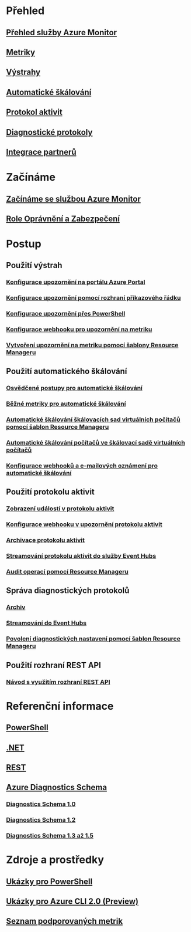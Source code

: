 # Přehled
## [Přehled služby Azure Monitor](../monitoring-and-diagnostics/monitoring-overview.md)
## [Metriky](../monitoring-and-diagnostics/monitoring-overview-metrics.md)
## [Výstrahy](../monitoring-and-diagnostics/monitoring-overview-alerts.md)
## [Automatické škálování](../monitoring-and-diagnostics/monitoring-overview-autoscale.md)
## [Protokol aktivit](../monitoring-and-diagnostics/monitoring-overview-activity-logs.md)
## [Diagnostické protokoly](../monitoring-and-diagnostics/monitoring-overview-of-diagnostic-logs.md)
## [Integrace partnerů](../monitoring-and-diagnostics/monitoring-partners.md)


# Začínáme
## [Začínáme se službou Azure Monitor](../monitoring-and-diagnostics/monitoring-get-started.md)
## [Role Oprávnění a Zabezpečení](../monitoring-and-diagnostics/monitoring-roles-permissions-security.md)

# Postup
## Použití výstrah
### [Konfigurace upozornění na portálu Azure Portal](../monitoring-and-diagnostics/insights-alerts-portal.md)
### [Konfigurace upozornění pomocí rozhraní příkazového řádku](../monitoring-and-diagnostics/insights-alerts-command-line-interface.md)
### [Konfigurace upozornění přes PowerShell](../monitoring-and-diagnostics/insights-alerts-powershell.md)
### [Konfigurace webhooku pro upozornění na metriku](../monitoring-and-diagnostics/insights-webhooks-alerts.md)
### [Vytvoření upozornění na metriku pomocí šablony Resource Manageru](../monitoring-and-diagnostics/monitoring-enable-alerts-using-template.md)
## Použití automatického škálování
### [Osvědčené postupy pro automatické škálování](../monitoring-and-diagnostics/insights-autoscale-best-practices.md)
### [Běžné metriky pro automatické škálování](../monitoring-and-diagnostics/insights-autoscale-common-metrics.md)
### [Automatické škálování škálovacích sad virtuálních počítačů pomocí šablon Resource Manageru](../monitoring-and-diagnostics/insights-advanced-autoscale-virtual-machine-scale-sets.md)
### [Automatické škálování počítačů ve škálovací sadě virtuálních počítačů](../virtual-machine-scale-sets/virtual-machine-scale-sets-windows-autoscale.md?toc=%2fazure%2fmonitoring-and-diagnostics%2ftoc.json)
### [Konfigurace webhooků a e-mailových oznámení pro automatické škálování](../monitoring-and-diagnostics/insights-autoscale-to-webhook-email.md)
## Použití protokolu aktivit
### [Zobrazení událostí v protokolu aktivit](../monitoring-and-diagnostics/insights-debugging-with-events.md)
### [Konfigurace webhooku v upozornění protokolu aktivit](../monitoring-and-diagnostics/insights-auditlog-to-webhook-email.md)
### [Archivace protokolu aktivit](../monitoring-and-diagnostics/monitoring-archive-activity-log.md)
### [Streamování protokolu aktivit do služby Event Hubs](../monitoring-and-diagnostics/monitoring-stream-activity-logs-event-hubs.md)
### [Audit operací pomocí Resource Manageru](../azure-resource-manager/resource-group-audit.md)
## Správa diagnostických protokolů
### [Archiv](../monitoring-and-diagnostics/monitoring-archive-diagnostic-logs.md)
### [Streamování do Event Hubs](../monitoring-and-diagnostics/monitoring-stream-diagnostic-logs-to-event-hubs.md)
### [Povolení diagnostických nastavení pomocí šablon Resource Manageru](../monitoring-and-diagnostics/monitoring-enable-diagnostic-logs-using-template.md)
## Použití rozhraní REST API
### [Návod s využitím rozhraní REST API](../monitoring-and-diagnostics/monitoring-rest-api-walkthrough.md)

# Referenční informace
## [PowerShell](/powershell/resourcemanager/azurerm.insights/v1.0.12/azurerm.insights?redirectedfrom=msdn#40v=azure.200#41)
## [.NET](https://msdn.microsoft.com/library/azure/dn802153)
## [REST](/rest/api/monitor/)
## [Azure Diagnostics Schema](../monitoring-and-diagnostics/azure-diagnostics-schema.md)
### [Diagnostics Schema 1.0](../monitoring-and-diagnostics/azure-diagnostics-schema-1dot0.md)
### [Diagnostics Schema 1.2](../monitoring-and-diagnostics/azure-diagnostics-schema-1dot2.md)
### [Diagnostics Schema 1.3 až 1.5](../monitoring-and-diagnostics/azure-diagnostics-schema-1dot3-to-1dot5.md)


# Zdroje a prostředky
## [Ukázky pro PowerShell](../monitoring-and-diagnostics/insights-powershell-samples.md)
## [Ukázky pro Azure CLI 2.0 (Preview)](../monitoring-and-diagnostics/insights-cli-samples.md)
## [Seznam podporovaných metrik](../monitoring-and-diagnostics/monitoring-supported-metrics.md)


<!--HONumber=Feb17_HO1-->


